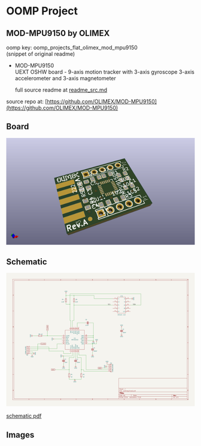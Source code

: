 # OOMP Project  
## MOD-MPU9150  by OLIMEX  
  
oomp key: oomp_projects_flat_olimex_mod_mpu9150  
(snippet of original readme)  
  
- MOD-MPU9150  
UEXT OSHW board - 9-axis motion tracker with 3-axis gyroscope 3-axis accelerometer and 3-axis magnetometer  
  
  full source readme at [readme_src.md](readme_src.md)  
  
source repo at: [https://github.com/OLIMEX/MOD-MPU9150](https://github.com/OLIMEX/MOD-MPU9150)  
## Board  
  
[![working_3d.png](working_3d_600.png)](working_3d.png)  
## Schematic  
  
[![working_schematic.png](working_schematic_600.png)](working_schematic.png)  
  
[schematic pdf](working_schematic.pdf)  
## Images  
